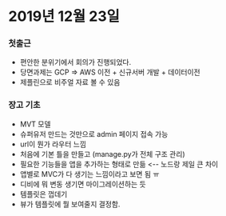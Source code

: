 ﻿# 2019년 12월 23일

### 첫출근
- 편안한 분위기에서 회의가 진행되었다.
- 당면과제는 GCP => AWS 이전 + 신규서버 개발 + 데이터이전
- 제플린으로 비주얼 자료 볼 수 있음


### 장고 기초
- MVT 모델
- 슈퍼유저 만드는 것만으로 admin 페이지 접속 가능
- url이 뭔가 라우터 느낌
- 처음에 기본 틀을 만들고 (manage.py가 전체 구조 관리)
- 필요한 기능들을 앱을 추가하는 형태로 만듦 <-- 노드랑 제일 큰 차이
- 앱별로 MVC가 다 생기는 느낌이라고 보면 됨 ㅠ
- 디비에 뭐 변동 생기면 마이그레이션하는 듯
- 템플릿은 껍데기
- 뷰가 템플릿에 뭘 보여줄지 결정함.